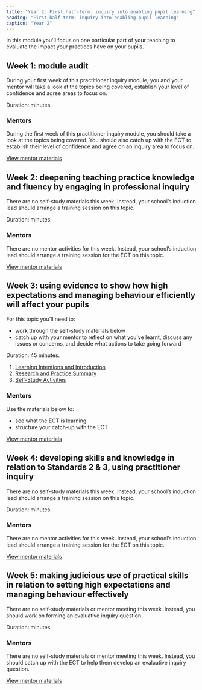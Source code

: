 ```yaml
---
title: "Year 2: First half-term: inquiry into enabling pupil learning"
heading: "First half-term: inquiry into enabling pupil learning"
caption: "Year 2"
---
```



In this module you'll focus on one particular part of your teaching to evaluate the impact your practices have on your pupils. 

## Week 1: module audit

During your first week of this practitioner inquiry module, you and your mentor will take a look at the topics being covered, establish your level of confidence and agree areas to focus on.

Duration:  minutes.


### Mentors

During the first week of this practitioner inquiry module, you should take a look at the topics being covered. You should also catch up with the ECT to establish their level of confidence and agree on an inquiry area to focus on.

[View mentor materials](/ucl/year-2-inquiry-into-enabling-pupil-learning/autumn-week-1-mentor-materials)

## Week 2: deepening teaching practice knowledge and fluency by engaging in professional inquiry

There are no self-study materials this week. Instead, your school’s induction lead should arrange a training session on this topic.

Duration:  minutes.


### Mentors

There are no mentor activities for this week. Instead, your school’s induction lead should arrange a training session for the ECT on this topic.

[View mentor materials](/ucl/year-2-inquiry-into-enabling-pupil-learning/autumn-week-2-mentor-materials)

## Week 3: using evidence to show how high expectations and managing behaviour efficiently will affect your pupils

For this topic you’ll need to:

* work through the self-study materials below
* catch up with your mentor to reflect on what you’ve learnt, discuss any issues or concerns, and decide what actions to take going forward

Duration: 45 minutes.

1. [Learning Intentions and Introduction](/ucl/year-2-inquiry-into-enabling-pupil-learning/autumn-week-3-ect-learning-intentions-and-introduction)
2. [Research and Practice Summary](/ucl/year-2-inquiry-into-enabling-pupil-learning/autumn-week-3-ect-research-and-practice-summary)
3. [Self-Study Activities](/ucl/year-2-inquiry-into-enabling-pupil-learning/autumn-week-3-ect-self-study-activities)

### Mentors

Use the materials below to:

* see what the ECT is learning 
* structure your catch-up with the ECT

[View mentor materials](/ucl/year-2-inquiry-into-enabling-pupil-learning/autumn-week-3-mentor-materials)

## Week 4: developing skills and knowledge in relation to Standards 2 & 3, using practitioner inquiry

There are no self-study materials this week. Instead, your school’s induction lead should arrange a training session on this topic.

Duration:  minutes.


### Mentors

There are no mentor activities for this week. Instead, your school’s induction lead should arrange a training session for the ECT on this topic.

[View mentor materials](/ucl/year-2-inquiry-into-enabling-pupil-learning/autumn-week-4-mentor-materials)

## Week 5: making judicious use of practical skills in relation to setting high expectations and managing behaviour effectively

There are no self-study materials or mentor meeting this week. Instead, you should work on forming an evaluative inquiry question.

Duration:  minutes.


### Mentors

There are no self-study materials or mentor meeting this week. Instead, you should catch up with the ECT to help them develop an evaluative inquiry question.

[View mentor materials](/ucl/year-2-inquiry-into-enabling-pupil-learning/autumn-week-5-mentor-materials)

